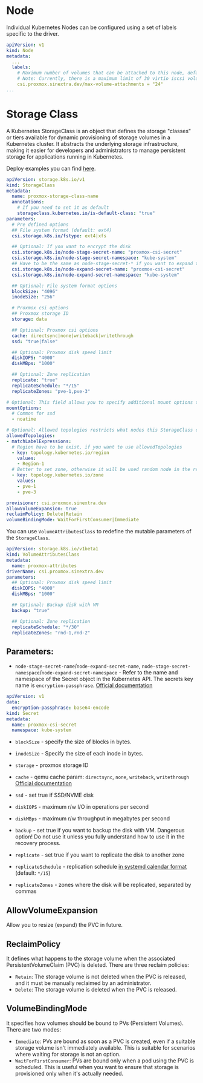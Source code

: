 # Node

Individual Kubernetes Nodes can be configured using a set of labels specific to the driver.

```yaml
apiVersion: v1
kind: Node
metadata:
  ...
  labels:
    # Maximum number of volumes that can be attached to this node, default is 24
    # Note: Currently, there is a maximum limit of 30 virtio iscsi volumes *total*, including root disks, that can be attached to a single VM in QEMU/Proxmox.
    csi.proxmox.sinextra.dev/max-volume-attachments = "24"
...
```

# Storage Class

A Kubernetes StorageClass is an object that defines the storage "classes" or tiers available for dynamic provisioning of storage volumes in a Kubernetes cluster. It abstracts the underlying storage infrastructure, making it easier for developers and administrators to manage persistent storage for applications running in Kubernetes.

Deploy examples you can find [here](deploy/).

```yaml
apiVersion: storage.k8s.io/v1
kind: StorageClass
metadata:
  name: proxmox-storage-class-name
  annotations:
    # If you need to set it as default
    storageclass.kubernetes.io/is-default-class: "true"
parameters:
  # Pre defined options
  ## File system format (default: ext4)
  csi.storage.k8s.io/fstype: ext4|xfs

  ## Optional: If you want to encrypt the disk
  csi.storage.k8s.io/node-stage-secret-name: "proxmox-csi-secret"
  csi.storage.k8s.io/node-stage-secret-namespace: "kube-system"
  ## Have to be the same as node-stage-secret-* if you want to expand the volume
  csi.storage.k8s.io/node-expand-secret-name: "proxmox-csi-secret"
  csi.storage.k8s.io/node-expand-secret-namespace: "kube-system"

  ## Optional: File system format options
  blockSize: "4096"
  inodeSize: "256"

  # Proxmox csi options
  ## Proxmox storage ID
  storage: data

  ## Optional: Proxmox csi options
  cache: directsync|none|writeback|writethrough
  ssd: "true|false"

  ## Optional: Proxmox disk speed limit
  diskIOPS: "4000"
  diskMBps: "1000"

  ## Optional: Zone replication
  replicate: "true"
  replicateSchedule: "*/15"
  replicateZones: "pve-1,pve-3"

# Optional: This field allows you to specify additional mount options to be applied when the volume is mounted on the node
mountOptions:
  # Common for ssd
  - noatime

# Optional: Allowed topologies restricts what nodes this StorageClass can be used on
allowedTopologies:
- matchLabelExpressions:
  # Region have to be exist, if you want to use allowedTopologies
  - key: topology.kubernetes.io/region
    values:
    - Region-1
  # Better to set zone, otherwise it will be used random node in the region
  - key: topology.kubernetes.io/zone
    values:
    - pve-1
    - pve-3

provisioner: csi.proxmox.sinextra.dev
allowVolumeExpansion: true
reclaimPolicy: Delete|Retain
volumeBindingMode: WaitForFirstConsumer|Immediate
```

You can use `VolumeAttributesClass` to redefine the mutable parameters of the `StorageClass`.

```yaml
apiVersion: storage.k8s.io/v1beta1
kind: VolumeAttributesClass
metadata:
  name: proxmox-attributes
driverName: csi.proxmox.sinextra.dev
parameters:
  ## Optional: Proxmox disk speed limit
  diskIOPS: "4000"
  diskMBps: "1000"

  ## Optional: Backup disk with VM
  backup: "true"

  ## Optional: Zone replication
  replicateSchedule: "*/30"
  replicateZones: "rnd-1,rnd-2"
```

## Parameters:

* `node-stage-secret-name`/`node-expand-secret-name`,  `node-stage-secret-namespace`/`node-expand-secret-namespace` - Refer to the name and namespace of the Secret object in the Kubernetes API. The secrets key name is `encryption-passphrase`. [Official documentation](https://kubernetes-csi.github.io/docs/secrets-and-credentials-storage-class.html)

```yaml
apiVersion: v1
data:
  encryption-passphrase: base64-encode
kind: Secret
metadata:
  name: proxmox-csi-secret
  namespace: kube-system
```

* `blockSize` - specify the size of blocks in bytes.
* `inodeSize` - Specify the size of each inode in bytes.

* `storage` - proxmox storage ID
* `cache` - qemu cache param: `directsync`, `none`, `writeback`, `writethrough` [Official documentation](https://pve.proxmox.com/wiki/Performance_Tweaks)
* `ssd` - set true if SSD/NVME disk

* `diskIOPS` - maximum r/w I/O in operations per second
* `diskMBps` - maximum r/w throughput in megabytes per second

* `backup` - set true if you want to backup the disk with VM. Dangerous option! Do not use it unless you fully understand how to use it in the recovery process.

* `replicate` - set true if you want to replicate the disk to another zone
* `replicateSchedule` - replication schedule [in systemd calendar format](https://pve.proxmox.com/pve-docs/pve-admin-guide.html#pvesr_schedule_time_format) (default: `*/15`)
* `replicateZones` - zones where the disk will be replicated, separated by commas

## AllowVolumeExpansion

Allow you to resize (expand) the PVC in future.

## ReclaimPolicy

It defines what happens to the storage volume when the associated PersistentVolumeClaim (PVC) is deleted. There are three reclaim policies:

* `Retain`: The storage volume is not deleted when the PVC is released, and it must be manually reclaimed by an administrator.
* `Delete`: The storage volume is deleted when the PVC is released.

## VolumeBindingMode

It specifies how volumes should be bound to PVs (Persistent Volumes). There are two modes:

* `Immediate`: PVs are bound as soon as a PVC is created, even if a suitable storage volume isn't immediately available. This is suitable for scenarios where waiting for storage is not an option.
* `WaitForFirstConsumer`: PVs are bound only when a pod using the PVC is scheduled. This is useful when you want to ensure that storage is provisioned only when it's actually needed.
